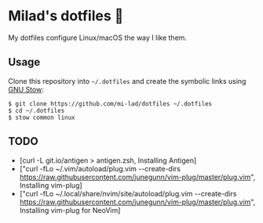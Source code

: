 # Milad's dotfiles 🐣

My dotfiles configure Linux/macOS the way I like them.

## Usage

Clone this repository into `~/.dotfiles` and create the symbolic links using [GNU Stow](https://www.gnu.org/software/stow/):

```shell
$ git clone https://github.com/mi-lad/dotfiles ~/.dotfiles
$ cd ~/.dotfiles
$ stow common linux
```

## TODO


- [curl -L git.io/antigen > antigen.zsh, Installing Antigen]
- ["curl -fLo ~/.vim/autoload/plug.vim --create-dirs https://raw.githubusercontent.com/junegunn/vim-plug/master/plug.vim", Installing vim-plug]
- ["curl -fLo ~/.local/share/nvim/site/autoload/plug.vim --create-dirs https://raw.githubusercontent.com/junegunn/vim-plug/master/plug.vim", Installing vim-plug for NeoVim]
